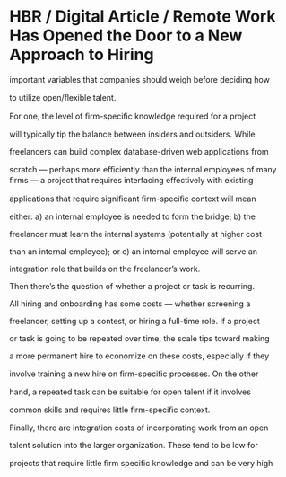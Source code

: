 # HBR / Digital Article / Remote Work Has Opened the Door to a New Approach to Hiring

important variables that companies should weigh before deciding how

to utilize open/ﬂexible talent.

For one, the level of ﬁrm-speciﬁc knowledge required for a project

will typically tip the balance between insiders and outsiders. While

freelancers can build complex database-driven web applications from

scratch — perhaps more eﬃciently than the internal employees of many ﬁrms — a project that requires interfacing eﬀectively with existing

applications that require signiﬁcant ﬁrm-speciﬁc context will mean

either: a) an internal employee is needed to form the bridge; b) the

freelancer must learn the internal systems (potentially at higher cost

than an internal employee); or c) an internal employee will serve an

integration role that builds on the freelancer’s work.

Then there’s the question of whether a project or task is recurring.

All hiring and onboarding has some costs — whether screening a

freelancer, setting up a contest, or hiring a full-time role. If a project

or task is going to be repeated over time, the scale tips toward making

a more permanent hire to economize on these costs, especially if they

involve training a new hire on ﬁrm-speciﬁc processes. On the other

hand, a repeated task can be suitable for open talent if it involves

common skills and requires little ﬁrm-speciﬁc context.

Finally, there are integration costs of incorporating work from an open

talent solution into the larger organization. These tend to be low for

projects that require little ﬁrm speciﬁc knowledge and can be very high